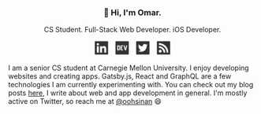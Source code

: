 <h3 align="center">👋 Hi, I'm Omar.</h3>
<p align="center">
  CS Student. Full-Stack Web Developer. iOS Developer.
</p>
<p align="center">
  <a href="https://linkedin.com/in/omarsinan/"><img src="./assets/linkedin-dark-comp.svg" height=30 /></a>
  &nbsp;
  <a href="https://dev.to/oohsinan/"><img src="./assets/dev-dark-comp.svg" height=30 /></a>
  &nbsp;
  <a href="https://twitter.com/oohsinan/"><img src="./assets/twitter-dark-comp.svg" height=30 /></a>
  &nbsp;
  <a href="https://omarsinan.com/feed.xml"><img src="./assets/rss-dark-comp.svg" height=30 /></a>
</p>

I am a senior CS student at Carnegie Mellon University. I enjoy developing websites and creating apps. Gatsby.js, React and GraphQL are a few technologies I am currently experimenting with. You can check out my blog posts <a href="https://dev.to/oohsinan">here</a>, I write about web and app development in general. I'm mostly active on Twitter, so reach me at <a href="https://twitter.com/oohsinan/">@oohsinan</a> 😄

<!--
**omarsinan/omarsinan** is a ✨ _special_ ✨ repository because its `README.md` (this file) appears on your GitHub profile.

Here are some ideas to get you started:

- 🔭 I’m currently working on ...
- 🌱 I’m currently learning ...
- 👯 I’m looking to collaborate on ...
- 🤔 I’m looking for help with ...
- 💬 Ask me about ...
- 📫 How to reach me: ...
- 😄 Pronouns: ...
- ⚡ Fun fact: ...
-->
